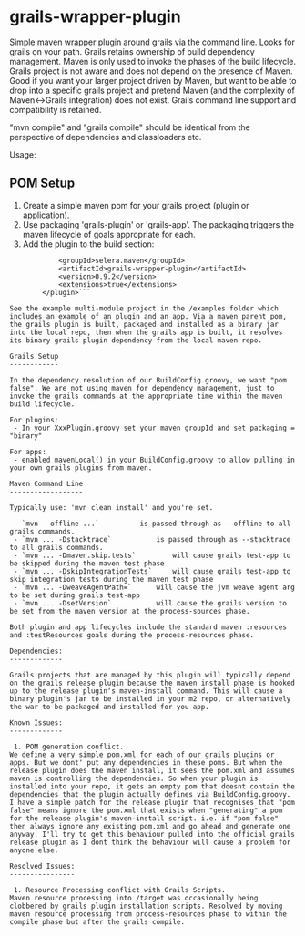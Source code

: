 grails-wrapper-plugin
=====================

Simple maven wrapper plugin around grails via the command line. Looks for grails on your path. Grails retains ownership of build dependency management. Maven is only used to invoke the phases of the build lifecycle. Grails project is not aware and does not depend on the presence of Maven. Good if you want your larger project driven by Maven, but want to be able to drop into a specific grails project and pretend Maven (and the complexity of Maven&lt;-&gt;Grails integration) does not exist. Grails command line support and compatibility is retained.

"mvn compile" and "grails compile" should be identical from the perspective of dependencies and classloaders etc.

Usage:

POM Setup
---------

1. Create a simple maven pom for your grails project (plugin or application).
2. Use packaging 'grails-plugin' or 'grails-app'. The packaging triggers the maven lifecycle of goals appropriate for each.
3. Add the plugin to the build section:
```		<plugin>
			<groupId>selera.maven</groupId>
			<artifactId>grails-wrapper-plugin</artifactId>
			<version>0.9.2</version>
			<extensions>true</extensions>
		</plugin>```

See the example multi-module project in the /examples folder which includes an example of an plugin and an app. Via a maven parent pom, the grails plugin is built, packaged and installed as a binary jar into the local repo, then when the grails app is built, it resolves its binary grails plugin dependency from the local maven repo.  

Grails Setup
------------

In the dependency.resolution of our BuildConfig.groovy, we want "pom false". We are not using maven for dependency management, just to invoke the grails commands at the appropriate time within the maven build lifecycle.

For plugins:
 - In your XxxPlugin.groovy set your maven groupId and set packaging = "binary"

For apps:
 - enabled mavenLocal() in your BuildConfig.groovy to allow pulling in your own grails plugins from maven.

Maven Command Line
------------------

Typically use: 'mvn clean install' and you're set.

 - `mvn --offline ...`			is passed through as --offline to all grails commands.
 - `mvn ... -Dstacktrace`			is passed through as --stacktrace to all grails commands.
 - `mvn ... -Dmaven.skip.tests` 		will cause grails test-app to be skipped during the maven test phase
 - `mvn ... -DskipIntegrationTests` 	will cause grails test-app to skip integration tests during the maven test phase
 - `mvn ... -DweaveAgentPath=` 		will cause the jvm weave agent arg to be set during grails test-app
 - `mvn ... -DsetVersion`			will cause the grails version to be set from the maven version at the process-sources phase.

Both plugin and app lifecycles include the standard maven :resources and :testResources goals during the process-resources phase.

Dependencies:
-------------

Grails projects that are managed by this plugin will typically depend on the grails release plugin because the maven install phase is hooked up to the release plugin's maven-install command. This will cause a binary plugin's jar to be installed in your m2 repo, or alternatively the war to be packaged and installed for you app. 

Known Issues:
-------------

 1. POM generation conflict.  
We define a very simple pom.xml for each of our grails plugins or apps. But we dont' put any dependencies in these poms. But when the release plugin does the maven install, it sees the pom.xml and assumes maven is controlling the dependencies. So when your plugin is installed into your repo, it gets an empty pom that doesnt contain the dependencies that the plugin actually defines via BuildConfig.groovy. I have a simple patch for the release plugin that recognises that "pom false" means ignore the pom.xml that exists when "generating" a pom for the release plugin's maven-install script. i.e. if "pom false" then always ignore any existing pom.xml and go ahead and generate one anyway. I'll try to get this behaviour pulled into the official grails release plugin as I dont think the behaviour will cause a problem for anyone else.

Resolved Issues:
----------------

 1. Resource Processing conflict with Grails Scripts.  
Maven resource processing into /target was occasionally being clobbered by grails plugin installation scripts. Resolved by moving maven resource processing from process-resources phase to within the compile phase but after the grails compile.

